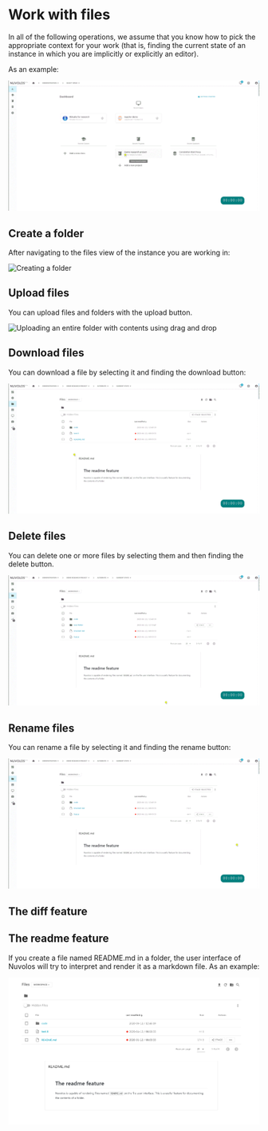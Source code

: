 # Work with files

In all of the following operations, we assume that you know how to pick the appropriate context for your work \(that is, finding the current state of an instance in which you are implicitly or explicitly an editor\).

As an example:

![Finding files in a specific instance](../../.gitbook/assets/pick_context_ed.gif)

## Create a folder

After navigating to the files view of the instance you are working in:

![Creating a folder](../../.gitbook/assets/create_folder_ed.gif)

## Upload files

You can upload files and folders with the upload button.

![Uploading an entire folder with contents using drag and drop](../../.gitbook/assets/upload_folder_ed.gif)

## Download files

You can download a file by selecting it and finding the download button:

![Downloading a file](../../.gitbook/assets/download_file_ed%20%281%29.gif)

## Delete files

You can delete one or more files by selecting them and then finding the delete button.

![Deleting a folder](../../.gitbook/assets/delete_folder_ed.gif)

## Rename files

You can rename a file by selecting it and finding the rename button:

![Renaming a file](../../.gitbook/assets/rename_file_ed.gif)

## The diff feature



## The readme feature

If you create a file named README.md in a folder, the user interface of Nuvolos will try to interpret and render it as a markdown file. As an example:

![](../../.gitbook/assets/readme.png)

## 











